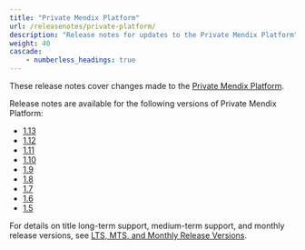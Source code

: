 ```yaml
---
title: "Private Mendix Platform"
url: /releasenotes/private-platform/
description: "Release notes for updates to the Private Mendix Platform"
weight: 40
cascade:
    - numberless_headings: true
---
```


These release notes cover changes made to the [Private Mendix Platform](/private-mendix-platform/).

Release notes are available for the following versions of Private Mendix Platform:

* [1.13](/releasenotes/private-platform/1-13/)
* [1.12](/releasenotes/private-platform/1-12/)
* [1.11](/releasenotes/private-platform/1-11/)
* [1.10](/releasenotes/private-platform/1-10/)
* [1.9](/releasenotes/private-platform/1-9/)
* [1.8](/releasenotes/private-platform/1-8/)
* [1.7](/releasenotes/private-platform/1-7/)
* [1.6](/releasenotes/private-platform/1-6/)
* [1.5](/releasenotes/private-platform/1-5/)

For details on title long-term support, medium-term support, and monthly release versions, see [LTS, MTS, and Monthly Release Versions](/releasenotes/studio-pro/lts-mts/).

